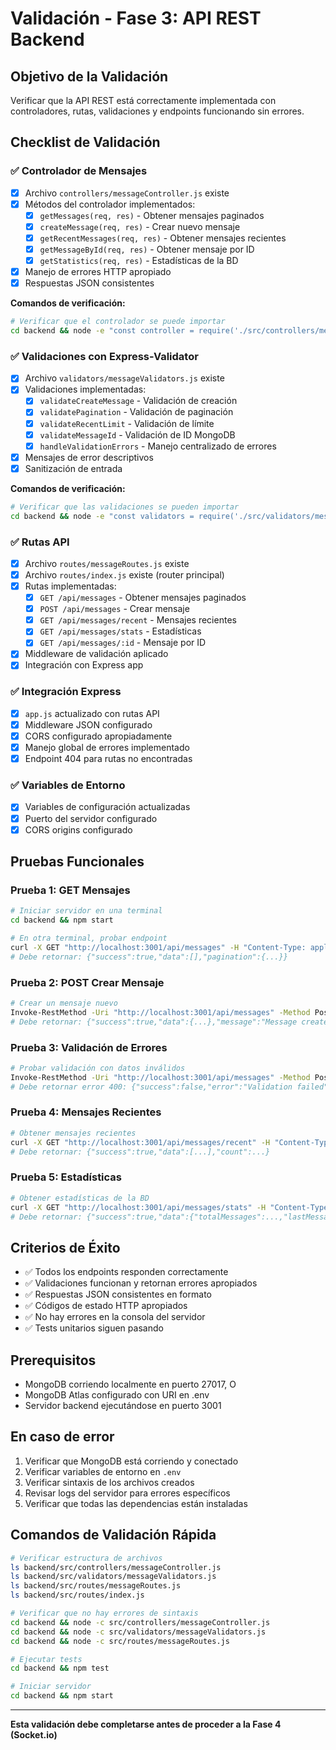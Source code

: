 # Validación - Fase 3: API REST Backend

## Objetivo de la Validación
Verificar que la API REST está correctamente implementada con controladores, rutas, validaciones y endpoints funcionando sin errores.

## Checklist de Validación

### ✅ Controlador de Mensajes
- [x] Archivo `controllers/messageController.js` existe
- [x] Métodos del controlador implementados:
  - [x] `getMessages(req, res)` - Obtener mensajes paginados
  - [x] `createMessage(req, res)` - Crear nuevo mensaje
  - [x] `getRecentMessages(req, res)` - Obtener mensajes recientes
  - [x] `getMessageById(req, res)` - Obtener mensaje por ID
  - [x] `getStatistics(req, res)` - Estadísticas de la BD
- [x] Manejo de errores HTTP apropiado
- [x] Respuestas JSON consistentes

**Comandos de verificación:**
```bash
# Verificar que el controlador se puede importar
cd backend && node -e "const controller = require('./src/controllers/messageController'); console.log('✅ Controller loaded:', typeof controller)"
```

### ✅ Validaciones con Express-Validator
- [x] Archivo `validators/messageValidators.js` existe
- [x] Validaciones implementadas:
  - [x] `validateCreateMessage` - Validación de creación
  - [x] `validatePagination` - Validación de paginación
  - [x] `validateRecentLimit` - Validación de límite
  - [x] `validateMessageId` - Validación de ID MongoDB
  - [x] `handleValidationErrors` - Manejo centralizado de errores
- [x] Mensajes de error descriptivos
- [x] Sanitización de entrada

**Comandos de verificación:**
```bash
# Verificar que las validaciones se pueden importar
cd backend && node -e "const validators = require('./src/validators/messageValidators'); console.log('✅ Validators loaded:', Object.keys(validators))"
```

### ✅ Rutas API
- [x] Archivo `routes/messageRoutes.js` existe
- [x] Archivo `routes/index.js` existe (router principal)
- [x] Rutas implementadas:
  - [x] `GET /api/messages` - Obtener mensajes paginados
  - [x] `POST /api/messages` - Crear mensaje
  - [x] `GET /api/messages/recent` - Mensajes recientes
  - [x] `GET /api/messages/stats` - Estadísticas
  - [x] `GET /api/messages/:id` - Mensaje por ID
- [x] Middleware de validación aplicado
- [x] Integración con Express app

### ✅ Integración Express
- [x] `app.js` actualizado con rutas API
- [x] Middleware JSON configurado
- [x] CORS configurado apropiadamente
- [x] Manejo global de errores implementado
- [x] Endpoint 404 para rutas no encontradas

### ✅ Variables de Entorno
- [x] Variables de configuración actualizadas
- [x] Puerto del servidor configurado
- [x] CORS origins configurado

## Pruebas Funcionales

### Prueba 1: GET Mensajes
```bash
# Iniciar servidor en una terminal
cd backend && npm start

# En otra terminal, probar endpoint
curl -X GET "http://localhost:3001/api/messages" -H "Content-Type: application/json"
# Debe retornar: {"success":true,"data":[],"pagination":{...}}
```

### Prueba 2: POST Crear Mensaje
```bash
# Crear un mensaje nuevo
Invoke-RestMethod -Uri "http://localhost:3001/api/messages" -Method Post -ContentType "application/json" -Body '{"username":"testuser","content":"Hello API!"}'
# Debe retornar: {"success":true,"data":{...},"message":"Message created successfully"}
```

### Prueba 3: Validación de Errores
```bash
# Probar validación con datos inválidos
Invoke-RestMethod -Uri "http://localhost:3001/api/messages" -Method Post -ContentType "application/json" -Body '{"username":"","content":"test"}'
# Debe retornar error 400: {"success":false,"error":"Validation failed","details":[...]}
```

### Prueba 4: Mensajes Recientes
```bash
# Obtener mensajes recientes
curl -X GET "http://localhost:3001/api/messages/recent" -H "Content-Type: application/json"
# Debe retornar: {"success":true,"data":[...],"count":...}
```

### Prueba 5: Estadísticas
```bash
# Obtener estadísticas de la BD
curl -X GET "http://localhost:3001/api/messages/stats" -H "Content-Type: application/json"
# Debe retornar: {"success":true,"data":{"totalMessages":...,"lastMessageAt":...}}
```

## Criterios de Éxito
- ✅ Todos los endpoints responden correctamente
- ✅ Validaciones funcionan y retornan errores apropiados
- ✅ Respuestas JSON consistentes en formato
- ✅ Códigos de estado HTTP apropiados
- ✅ No hay errores en la consola del servidor
- ✅ Tests unitarios siguen pasando

## Prerequisitos
- MongoDB corriendo localmente en puerto 27017, O
- MongoDB Atlas configurado con URI en .env
- Servidor backend ejecutándose en puerto 3001

## En caso de error
1. Verificar que MongoDB está corriendo y conectado
2. Verificar variables de entorno en `.env`
3. Verificar sintaxis de los archivos creados
4. Revisar logs del servidor para errores específicos
5. Verificar que todas las dependencias están instaladas

## Comandos de Validación Rápida

```bash
# Verificar estructura de archivos
ls backend/src/controllers/messageController.js
ls backend/src/validators/messageValidators.js
ls backend/src/routes/messageRoutes.js
ls backend/src/routes/index.js

# Verificar que no hay errores de sintaxis
cd backend && node -c src/controllers/messageController.js
cd backend && node -c src/validators/messageValidators.js
cd backend && node -c src/routes/messageRoutes.js

# Ejecutar tests
cd backend && npm test

# Iniciar servidor
cd backend && npm start
```

---

**Esta validación debe completarse antes de proceder a la Fase 4 (Socket.io)**
